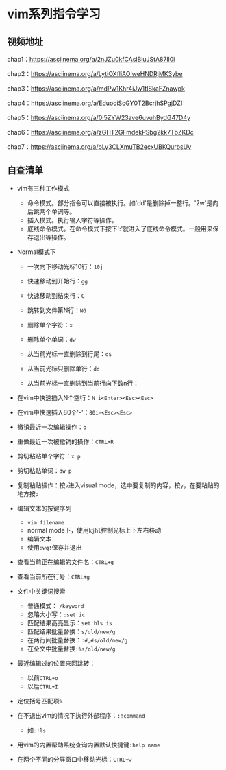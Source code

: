 # vim系列指令学习

## 视频地址

chap1：https://asciinema.org/a/2nJZu0kfCAslBluJStA87ll0i

chap2：https://asciinema.org/a/LytiOXfliAOlweHNDRjMK3ybe

chap3：https://asciinema.org/a/mdPw1Khr4iJw1tISkaFZnawpk

chap4：https://asciinema.org/a/EduooiScGY0T2BcrjhSPgjDZI

chap5：https://asciinema.org/a/0I5ZYW23ave6uvuhBydG47D4y

chap6：https://asciinema.org/a/zGHT2GFmdekPSbg2kk7TbZKDc

chap7：https://asciinema.org/a/bLy3CLXmuTB2ecxUBKQurbsUv

## 自查清单

* vim有三种工作模式

  * 命令模式。部分指令可以直接被执行。如'dd'是删除掉一整行。'2w'是向后跳两个单词等。
  * 插入模式。执行输入字符等操作。
  * 底线命令模式。在命令模式下按下':'就进入了底线命令模式。一般用来保存退出等操作。

* Normal模式下

  * 一次向下移动光标10行：```10j```
  * 快速移动到开始行：```gg```
  * 快速移动到结束行：```G```
  * 跳转到文件第N行：```NG```


  * 删除单个字符：```x```
  * 删除单个单词：```dw```
  * 从当前光标一直删除到行尾：```d$```
  * 从当前光标只删除单行：```dd```
  * 从当前光标一直删除到当前行向下数n行：

* 在vim中快速插入N个空行：```N i<Enter><Esc><Esc>```

* 在vim中快速插入80个'-'：```80i-<Esc><Esc>```

* 撤销最近一次编辑操作：```o```

* 重做最近一次被撤销的操作：```CTRL+R```

* 剪切粘贴单个字符：```x p```

* 剪切粘贴单词：```dw p```

* 复制粘贴操作：按```v```进入visual mode，选中要复制的内容，按```y```，在要粘贴的地方按```p```

* 编辑文本的按键序列

  * ```vim filename```
  * normal mode下，使用```kjhl```控制光标上下左右移动
  * 编辑文本
  * 使用```:wq!```保存并退出

* 查看当前正在编辑的文件名：```CTRL+g```

* 查看当前所在行号：```CTRL+g```

* 文件中关键词搜索

  * 普通模式： ```/keyword```
  * 忽略大小写：```:set ic```
  * 匹配结果高亮显示：```set hls is```
  * 匹配结果批量替换：```s/old/new/g```
  * 在两行间批量替换：```:#,#s/old/new/g```
  * 在全文中批量替换```:%s/old/new/g```

* 最近编辑过的位置来回跳转：

  * 以前```CTRL+o```
  * 以后```CTRL+I```

* 定位括号匹配项```%```

* 在不退出vim的情况下执行外部程序：```:!command```

  * 如```:!ls```

* 用vim的内置帮助系统查询内置默认快捷键```:help name```

* 在两个不同的分屏窗口中移动光标：```CTRL+w```